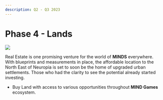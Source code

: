 ```yaml
---
description: Q2 - Q3 2023
---
```


# Phase 4 - Lands

![](../../.gitbook/assets/Lands.png)

Real Estate is one promising venture for the world of **MINDS** everywhere. With blueprints and measurements in place, the affordable location to the North East of Neuropia is set to soon be the home of upgraded urban settlements. Those who had the clarity to see the potential already started investing.

* Buy Land with access to various opportunities throughout **MIND Games** ecosystem.&#x20;
